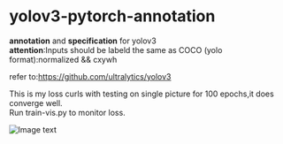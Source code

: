 # yolov3-pytorch-annotation
**annotation** and **specification** for yolov3   
**attention**:Inputs should be labeld the same as COCO (yolo format):normalized && cxywh  

refer to:https://github.com/ultralytics/yolov3   

 This is my loss curls with testing on single picture for 100 epochs,it does converge well.   
 Run train-vis.py to monitor loss.   
 
![Image text](https://github.com/ming71/yolov3-pytorch-annotation/blob/master/notebook/2019-02-22%2022-59-24%E5%B1%8F%E5%B9%95%E6%88%AA%E5%9B%BE.png) 
